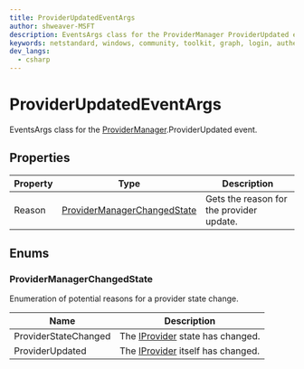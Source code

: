 ```yaml
---
title: ProviderUpdatedEventArgs
author: shweaver-MSFT
description: EventsArgs class for the ProviderManager ProviderUpdated event.
keywords: netstandard, windows, community, toolkit, graph, login, authentication, provider, providers, identity
dev_langs:
  - csharp
---
```


# ProviderUpdatedEventArgs

EventsArgs class for the [ProviderManager](./ProviderManager.md).ProviderUpdated event.

## Properties

| Property | Type | Description |
| -- | -- | -- |
| Reason | [ProviderManagerChangedState](./ProviderManagerChangedState.md) | Gets the reason for the provider update. |

## Enums

### ProviderManagerChangedState

Enumeration of potential reasons for a provider state change.

| Name | Description |
| -- | -- |
| ProviderStateChanged | The [IProvider](./IProvider.md) state has changed.|
| ProviderUpdated | The [IProvider](./IProvider.md) itself has changed. |
